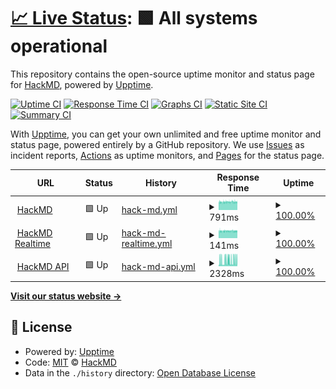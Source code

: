 # [📈 Live Status](https://status.hackmd.io): <!--live status--> **🟩 All systems operational**

This repository contains the open-source uptime monitor and status page for [HackMD](https://hackmd.io/), powered by [Upptime](https://github.com/upptime/upptime).

[![Uptime CI](https://github.com/hackmdio/status.hackmd.io/workflows/Uptime%20CI/badge.svg)](https://github.com/hackmdio/status.hackmd.io/actions?query=workflow%3A%22Uptime+CI%22)
[![Response Time CI](https://github.com/hackmdio/status.hackmd.io/workflows/Response%20Time%20CI/badge.svg)](https://github.com/hackmdio/status.hackmd.io/actions?query=workflow%3A%22Response+Time+CI%22)
[![Graphs CI](https://github.com/hackmdio/status.hackmd.io/workflows/Graphs%20CI/badge.svg)](https://github.com/hackmdio/status.hackmd.io/actions?query=workflow%3A%22Graphs+CI%22)
[![Static Site CI](https://github.com/hackmdio/status.hackmd.io/workflows/Static%20Site%20CI/badge.svg)](https://github.com/hackmdio/status.hackmd.io/actions?query=workflow%3A%22Static+Site+CI%22)
[![Summary CI](https://github.com/hackmdio/status.hackmd.io/workflows/Summary%20CI/badge.svg)](https://github.com/hackmdio/status.hackmd.io/actions?query=workflow%3A%22Summary+CI%22)

With [Upptime](https://upptime.js.org), you can get your own unlimited and free uptime monitor and status page, powered entirely by a GitHub repository. We use [Issues](https://github.com/hackmdio/status.hackmd.io/issues) as incident reports, [Actions](https://github.com/hackmdio/status.hackmd.io/actions) as uptime monitors, and [Pages](https://status.hackmd.io) for the status page.

<!--start: status pages-->
<!-- This summary is generated by Upptime (https://github.com/upptime/upptime) -->
<!-- Do not edit this manually, your changes will be overwritten -->
<!-- prettier-ignore -->
| URL | Status | History | Response Time | Uptime |
| --- | ------ | ------- | ------------- | ------ |
| <img alt="" src="https://hackmd.io/favicon.png" height="13"> [HackMD](https://hackmd.io) | 🟩 Up | [hack-md.yml](https://github.com/hackmdio/status.hackmd.io/commits/HEAD/history/hack-md.yml) | <details><summary><img alt="Response time graph" src="./graphs/hack-md/response-time-week.png" height="20"> 791ms</summary><br><a href="https://status.hackmd.io/history/hack-md"><img alt="Response time 782" src="https://img.shields.io/endpoint?url=https%3A%2F%2Fraw.githubusercontent.com%2Fhackmdio%2Fstatus.hackmd.io%2FHEAD%2Fapi%2Fhack-md%2Fresponse-time.json"></a><br><a href="https://status.hackmd.io/history/hack-md"><img alt="24-hour response time 776" src="https://img.shields.io/endpoint?url=https%3A%2F%2Fraw.githubusercontent.com%2Fhackmdio%2Fstatus.hackmd.io%2FHEAD%2Fapi%2Fhack-md%2Fresponse-time-day.json"></a><br><a href="https://status.hackmd.io/history/hack-md"><img alt="7-day response time 791" src="https://img.shields.io/endpoint?url=https%3A%2F%2Fraw.githubusercontent.com%2Fhackmdio%2Fstatus.hackmd.io%2FHEAD%2Fapi%2Fhack-md%2Fresponse-time-week.json"></a><br><a href="https://status.hackmd.io/history/hack-md"><img alt="30-day response time 773" src="https://img.shields.io/endpoint?url=https%3A%2F%2Fraw.githubusercontent.com%2Fhackmdio%2Fstatus.hackmd.io%2FHEAD%2Fapi%2Fhack-md%2Fresponse-time-month.json"></a><br><a href="https://status.hackmd.io/history/hack-md"><img alt="1-year response time 782" src="https://img.shields.io/endpoint?url=https%3A%2F%2Fraw.githubusercontent.com%2Fhackmdio%2Fstatus.hackmd.io%2FHEAD%2Fapi%2Fhack-md%2Fresponse-time-year.json"></a></details> | <details><summary><a href="https://status.hackmd.io/history/hack-md">100.00%</a></summary><a href="https://status.hackmd.io/history/hack-md"><img alt="All-time uptime 99.95%" src="https://img.shields.io/endpoint?url=https%3A%2F%2Fraw.githubusercontent.com%2Fhackmdio%2Fstatus.hackmd.io%2FHEAD%2Fapi%2Fhack-md%2Fuptime.json"></a><br><a href="https://status.hackmd.io/history/hack-md"><img alt="24-hour uptime 100.00%" src="https://img.shields.io/endpoint?url=https%3A%2F%2Fraw.githubusercontent.com%2Fhackmdio%2Fstatus.hackmd.io%2FHEAD%2Fapi%2Fhack-md%2Fuptime-day.json"></a><br><a href="https://status.hackmd.io/history/hack-md"><img alt="7-day uptime 100.00%" src="https://img.shields.io/endpoint?url=https%3A%2F%2Fraw.githubusercontent.com%2Fhackmdio%2Fstatus.hackmd.io%2FHEAD%2Fapi%2Fhack-md%2Fuptime-week.json"></a><br><a href="https://status.hackmd.io/history/hack-md"><img alt="30-day uptime 99.95%" src="https://img.shields.io/endpoint?url=https%3A%2F%2Fraw.githubusercontent.com%2Fhackmdio%2Fstatus.hackmd.io%2FHEAD%2Fapi%2Fhack-md%2Fuptime-month.json"></a><br><a href="https://status.hackmd.io/history/hack-md"><img alt="1-year uptime 99.95%" src="https://img.shields.io/endpoint?url=https%3A%2F%2Fraw.githubusercontent.com%2Fhackmdio%2Fstatus.hackmd.io%2FHEAD%2Fapi%2Fhack-md%2Fuptime-year.json"></a></details>
| <img alt="" src="https://hackmd.io/favicon.png" height="13"> [HackMD Realtime](https://hackmd.io/realtime-reg/statusAll) | 🟩 Up | [hack-md-realtime.yml](https://github.com/hackmdio/status.hackmd.io/commits/HEAD/history/hack-md-realtime.yml) | <details><summary><img alt="Response time graph" src="./graphs/hack-md-realtime/response-time-week.png" height="20"> 141ms</summary><br><a href="https://status.hackmd.io/history/hack-md-realtime"><img alt="Response time 145" src="https://img.shields.io/endpoint?url=https%3A%2F%2Fraw.githubusercontent.com%2Fhackmdio%2Fstatus.hackmd.io%2FHEAD%2Fapi%2Fhack-md-realtime%2Fresponse-time.json"></a><br><a href="https://status.hackmd.io/history/hack-md-realtime"><img alt="24-hour response time 141" src="https://img.shields.io/endpoint?url=https%3A%2F%2Fraw.githubusercontent.com%2Fhackmdio%2Fstatus.hackmd.io%2FHEAD%2Fapi%2Fhack-md-realtime%2Fresponse-time-day.json"></a><br><a href="https://status.hackmd.io/history/hack-md-realtime"><img alt="7-day response time 141" src="https://img.shields.io/endpoint?url=https%3A%2F%2Fraw.githubusercontent.com%2Fhackmdio%2Fstatus.hackmd.io%2FHEAD%2Fapi%2Fhack-md-realtime%2Fresponse-time-week.json"></a><br><a href="https://status.hackmd.io/history/hack-md-realtime"><img alt="30-day response time 142" src="https://img.shields.io/endpoint?url=https%3A%2F%2Fraw.githubusercontent.com%2Fhackmdio%2Fstatus.hackmd.io%2FHEAD%2Fapi%2Fhack-md-realtime%2Fresponse-time-month.json"></a><br><a href="https://status.hackmd.io/history/hack-md-realtime"><img alt="1-year response time 145" src="https://img.shields.io/endpoint?url=https%3A%2F%2Fraw.githubusercontent.com%2Fhackmdio%2Fstatus.hackmd.io%2FHEAD%2Fapi%2Fhack-md-realtime%2Fresponse-time-year.json"></a></details> | <details><summary><a href="https://status.hackmd.io/history/hack-md-realtime">100.00%</a></summary><a href="https://status.hackmd.io/history/hack-md-realtime"><img alt="All-time uptime 99.98%" src="https://img.shields.io/endpoint?url=https%3A%2F%2Fraw.githubusercontent.com%2Fhackmdio%2Fstatus.hackmd.io%2FHEAD%2Fapi%2Fhack-md-realtime%2Fuptime.json"></a><br><a href="https://status.hackmd.io/history/hack-md-realtime"><img alt="24-hour uptime 100.00%" src="https://img.shields.io/endpoint?url=https%3A%2F%2Fraw.githubusercontent.com%2Fhackmdio%2Fstatus.hackmd.io%2FHEAD%2Fapi%2Fhack-md-realtime%2Fuptime-day.json"></a><br><a href="https://status.hackmd.io/history/hack-md-realtime"><img alt="7-day uptime 100.00%" src="https://img.shields.io/endpoint?url=https%3A%2F%2Fraw.githubusercontent.com%2Fhackmdio%2Fstatus.hackmd.io%2FHEAD%2Fapi%2Fhack-md-realtime%2Fuptime-week.json"></a><br><a href="https://status.hackmd.io/history/hack-md-realtime"><img alt="30-day uptime 99.95%" src="https://img.shields.io/endpoint?url=https%3A%2F%2Fraw.githubusercontent.com%2Fhackmdio%2Fstatus.hackmd.io%2FHEAD%2Fapi%2Fhack-md-realtime%2Fuptime-month.json"></a><br><a href="https://status.hackmd.io/history/hack-md-realtime"><img alt="1-year uptime 99.98%" src="https://img.shields.io/endpoint?url=https%3A%2F%2Fraw.githubusercontent.com%2Fhackmdio%2Fstatus.hackmd.io%2FHEAD%2Fapi%2Fhack-md-realtime%2Fuptime-year.json"></a></details>
| <img alt="" src="https://hackmd.io/favicon.png" height="13"> [HackMD API](https://api.hackmd.io/health) | 🟩 Up | [hack-md-api.yml](https://github.com/hackmdio/status.hackmd.io/commits/HEAD/history/hack-md-api.yml) | <details><summary><img alt="Response time graph" src="./graphs/hack-md-api/response-time-week.png" height="20"> 2328ms</summary><br><a href="https://status.hackmd.io/history/hack-md-api"><img alt="Response time 2302" src="https://img.shields.io/endpoint?url=https%3A%2F%2Fraw.githubusercontent.com%2Fhackmdio%2Fstatus.hackmd.io%2FHEAD%2Fapi%2Fhack-md-api%2Fresponse-time.json"></a><br><a href="https://status.hackmd.io/history/hack-md-api"><img alt="24-hour response time 2369" src="https://img.shields.io/endpoint?url=https%3A%2F%2Fraw.githubusercontent.com%2Fhackmdio%2Fstatus.hackmd.io%2FHEAD%2Fapi%2Fhack-md-api%2Fresponse-time-day.json"></a><br><a href="https://status.hackmd.io/history/hack-md-api"><img alt="7-day response time 2328" src="https://img.shields.io/endpoint?url=https%3A%2F%2Fraw.githubusercontent.com%2Fhackmdio%2Fstatus.hackmd.io%2FHEAD%2Fapi%2Fhack-md-api%2Fresponse-time-week.json"></a><br><a href="https://status.hackmd.io/history/hack-md-api"><img alt="30-day response time 2265" src="https://img.shields.io/endpoint?url=https%3A%2F%2Fraw.githubusercontent.com%2Fhackmdio%2Fstatus.hackmd.io%2FHEAD%2Fapi%2Fhack-md-api%2Fresponse-time-month.json"></a><br><a href="https://status.hackmd.io/history/hack-md-api"><img alt="1-year response time 2302" src="https://img.shields.io/endpoint?url=https%3A%2F%2Fraw.githubusercontent.com%2Fhackmdio%2Fstatus.hackmd.io%2FHEAD%2Fapi%2Fhack-md-api%2Fresponse-time-year.json"></a></details> | <details><summary><a href="https://status.hackmd.io/history/hack-md-api">100.00%</a></summary><a href="https://status.hackmd.io/history/hack-md-api"><img alt="All-time uptime 99.96%" src="https://img.shields.io/endpoint?url=https%3A%2F%2Fraw.githubusercontent.com%2Fhackmdio%2Fstatus.hackmd.io%2FHEAD%2Fapi%2Fhack-md-api%2Fuptime.json"></a><br><a href="https://status.hackmd.io/history/hack-md-api"><img alt="24-hour uptime 100.00%" src="https://img.shields.io/endpoint?url=https%3A%2F%2Fraw.githubusercontent.com%2Fhackmdio%2Fstatus.hackmd.io%2FHEAD%2Fapi%2Fhack-md-api%2Fuptime-day.json"></a><br><a href="https://status.hackmd.io/history/hack-md-api"><img alt="7-day uptime 100.00%" src="https://img.shields.io/endpoint?url=https%3A%2F%2Fraw.githubusercontent.com%2Fhackmdio%2Fstatus.hackmd.io%2FHEAD%2Fapi%2Fhack-md-api%2Fuptime-week.json"></a><br><a href="https://status.hackmd.io/history/hack-md-api"><img alt="30-day uptime 99.95%" src="https://img.shields.io/endpoint?url=https%3A%2F%2Fraw.githubusercontent.com%2Fhackmdio%2Fstatus.hackmd.io%2FHEAD%2Fapi%2Fhack-md-api%2Fuptime-month.json"></a><br><a href="https://status.hackmd.io/history/hack-md-api"><img alt="1-year uptime 99.96%" src="https://img.shields.io/endpoint?url=https%3A%2F%2Fraw.githubusercontent.com%2Fhackmdio%2Fstatus.hackmd.io%2FHEAD%2Fapi%2Fhack-md-api%2Fuptime-year.json"></a></details>

<!--end: status pages-->

[**Visit our status website →**](https://status.hackmd.io)

## 📄 License

- Powered by: [Upptime](https://github.com/upptime/upptime)
- Code: [MIT](./LICENSE) © [HackMD](https://hackmd.io/)
- Data in the `./history` directory: [Open Database License](https://opendatacommons.org/licenses/odbl/1-0/)
